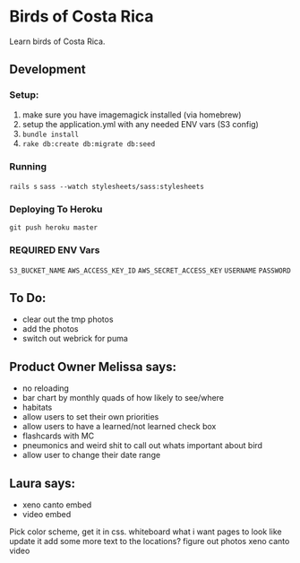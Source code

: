 Birds of Costa Rica
===================

Learn birds of Costa Rica.

## Development

### Setup:
1. make sure you have imagemagick installed (via homebrew)
2. setup the application.yml with any needed ENV vars (S3 config)
3. `bundle install`
4. `rake db:create db:migrate db:seed`

### Running

`rails s`
`sass --watch stylesheets/sass:stylesheets`


### Deploying To Heroku

`git push heroku master`

### REQUIRED ENV Vars
`S3_BUCKET_NAME`
`AWS_ACCESS_KEY_ID`
`AWS_SECRET_ACCESS_KEY`
`USERNAME`
`PASSWORD`



To Do:
------
- clear out the tmp photos
- add the photos
- switch out webrick for puma


Product Owner Melissa says:
---------------------------
- no reloading
- bar chart by monthly quads of how likely to see/where
- habitats
- allow users to set their own priorities
- allow users to have a learned/not learned check box
- flashcards with MC
- pneumonics and weird shit to call out whats important about bird
- allow user to change their date range


Laura says:
-----------
- xeno canto embed
- video embed


Pick color scheme, get it in css.
whiteboard what i want pages to look like
update it
add some more text to the locations?
figure out photos
xeno canto
video